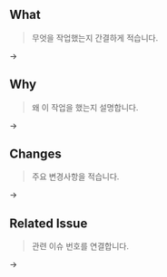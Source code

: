 ## What
> 무엇을 작업했는지 간결하게 적습니다.

→

## Why
> 왜 이 작업을 했는지 설명합니다.

→

## Changes
> 주요 변경사항을 적습니다.

→


## Related Issue
> 관련 이슈 번호를 연결합니다.

→
